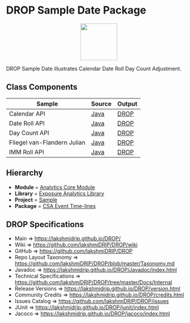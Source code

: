 # DROP Sample Date Package

<p align="center"><img src="https://github.com/lakshmiDRIP/DROP/blob/master/DRIP_Logo.gif?raw=true" width="100"></p>

DROP Sample Date illustrates Calendar Date Roll Day Count Adjustment.


## Class Components

 |            Sample           | Source | Output |
 |-----------------------------|--------|--------|
 | Calendar API                | [Java](https://github.com/lakshmiDRIP/DROP/tree/master/src/main/java/org/drip/sample/date/CalendarAPI.java) | [DROP](https://github.com/lakshmiDRIP/DROP/blob/master/drop/org/drip/sample/date/CalendarAPI.drop) |
 | Date Roll API               | [Java](https://github.com/lakshmiDRIP/DROP/tree/master/src/main/java/org/drip/sample/date/DateRollAPI.java) | [DROP](https://github.com/lakshmiDRIP/DROP/blob/master/drop/org/drip/sample/date/DateRollAPI.drop) |
 | Day Count API               | [Java](https://github.com/lakshmiDRIP/DROP/tree/master/src/main/java/org/drip/sample/date/DayCountAPI.java) | [DROP](https://github.com/lakshmiDRIP/DROP/blob/master/drop/org/drip/sample/date/DayCountAPI.drop) |
 | Fliegel van-Flandern Julian | [Java](https://github.com/lakshmiDRIP/DROP/tree/master/src/main/java/org/drip/sample/date/FliegelvanFlandernJulian.java) | [DROP](https://github.com/lakshmiDRIP/DROP/blob/master/drop/org/drip/sample/date/FliegelvanFlandernJulian.drop) |
 | IMM Roll API                | [Java](https://github.com/lakshmiDRIP/DROP/tree/master/src/main/java/org/drip/sample/date/IMMRollAPI.java) | [DROP](https://github.com/lakshmiDRIP/DROP/blob/master/drop/org/drip/sample/date/IMMRollAPI.drop) |


## Hierarchy

 <ul>
	<li><b>Module </b> = <a href = "https://github.com/lakshmiDRIP/DROP/tree/master/AnalyticsCore.md">Analytics Core Module</a></li>
	<li><b>Library</b> = <a href = "https://github.com/lakshmiDRIP/DROP/tree/master/ExposureAnalyticsLibrary.md">Exposure Analytics Library</a></li>
	<li><b>Project</b> = <a href = "https://github.com/lakshmiDRIP/DROP/tree/master/src/main/java/org/drip/sample/README.md">Sample</a></li>
	<li><b>Package</b> = <a href = "https://github.com/lakshmiDRIP/DROP/tree/master/src/main/java/org/drip/sample/csaevents/README.md">CSA Event Time-lines</a></li>
 </ul>


## DROP Specifications

 * Main                     => https://lakshmidrip.github.io/DROP/
 * Wiki                     => https://github.com/lakshmiDRIP/DROP/wiki
 * GitHub                   => https://github.com/lakshmiDRIP/DROP
 * Repo Layout Taxonomy     => https://github.com/lakshmiDRIP/DROP/blob/master/Taxonomy.md
 * Javadoc                  => https://lakshmidrip.github.io/DROP/Javadoc/index.html
 * Technical Specifications => https://github.com/lakshmiDRIP/DROP/tree/master/Docs/Internal
 * Release Versions         => https://lakshmidrip.github.io/DROP/version.html
 * Community Credits        => https://lakshmidrip.github.io/DROP/credits.html
 * Issues Catalog           => https://github.com/lakshmiDRIP/DROP/issues
 * JUnit                    => https://lakshmidrip.github.io/DROP/junit/index.html
 * Jacoco                   => https://lakshmidrip.github.io/DROP/jacoco/index.html
